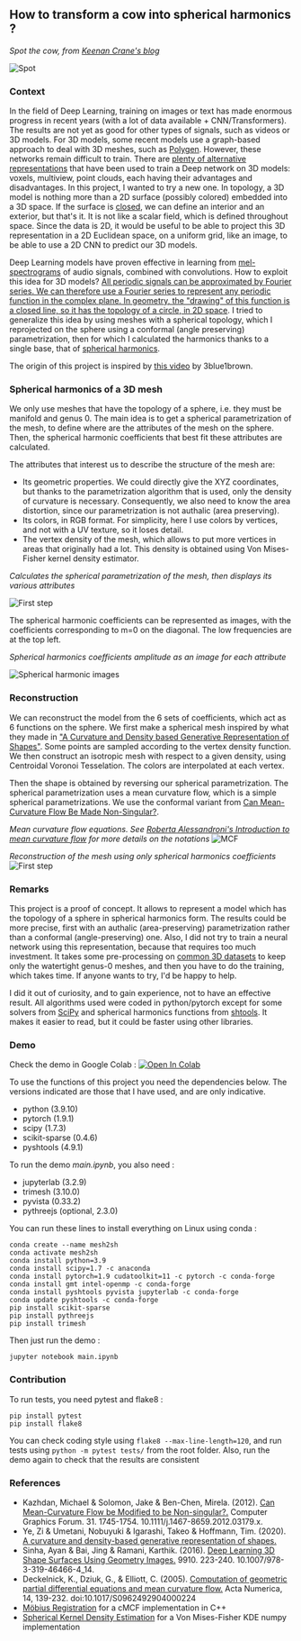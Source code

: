 ## How to transform a cow into spherical harmonics ?

*Spot the cow, from [Keenan Crane's blog](https://www.cs.cmu.edu/~kmcrane/Projects/ModelRepository/)*

![Spot](data/spot_img.png)

### Context

In the field of Deep Learning, training on images or text has made enormous progress in recent years (with a lot of data available + CNN/Transformers). The results are not yet as good for other types of signals, such as videos or 3D models. For 3D models, some recent models use a graph-based approach to deal with 3D meshes, such as [Polygen](https://towardsdatascience.com/generating-3d-models-with-polygen-and-pytorch-4895f3f61a2e). However, these networks remain difficult to train. There are [plenty of alternative representations](https://towardsdatascience.com/how-to-represent-3d-data-66a0f6376afb) that have been used to train a Deep network on 3D models: voxels, multiview, point clouds, each having their advantages and disadvantages. In this project, I wanted to try a new one. In topology, a 3D model is nothing more than a 2D surface (possibly colored) embedded into a 3D space. If the surface is [closed](https://en.wikipedia.org/wiki/Surface_%28topology%29#Closed_surfaces), we can define an interior and an exterior, but that's it. It is not like a scalar field, which is defined throughout space. Since the data is 2D, it would be useful to be able to project this 3D representation in a 2D Euclidean space, on a uniform grid, like an image, to be able to use a 2D CNN to predict our 3D models.

Deep Learning models have proven effective in learning from [mel-spectrograms](https://towardsdatascience.com/audio-deep-learning-made-simple-part-2-why-mel-spectrograms-perform-better-aad889a93505) of audio signals, combined with convolutions. How to exploit this idea for 3D models? [All periodic signals can be approximated by Fourier series. We can therefore use a Fourier series to represent any periodic function in the complex plane. In geometry, the "drawing" of this function is a closed line, so it has the topology of a circle, in 2D space](https://olgaritme.com/posts/drawing-with-the-fourier-series/index.html). I tried to generalize this idea by using meshes with a spherical topology, which I reprojected on the sphere using a conformal (angle preserving) parametrization, then for which I calculated the harmonics thanks to a single base, that of [spherical harmonics](https://en.wikipedia.org/wiki/Spherical_harmonics).


The origin of this project is inspired by [this video](https://youtu.be/r6sGWTCMz2k) by 3blue1brown.


### Spherical harmonics of a 3D mesh

We only use meshes that have the topology of a sphere, i.e. they must be manifold and genus 0. The main idea is to get a spherical parametrization of the mesh, to define where are the attributes of the mesh on the sphere. Then, the spherical harmonic coefficients that best fit these attributes are calculated.

The attributes that interest us to describe the structure of the mesh are:
- Its geometric properties. We could directly give the XYZ coordinates, but thanks to the parametrization algorithm that is used, only the density of curvature is necessary. Consequently, we also need to know the area distortion, since our parametrization is not authalic (area preserving).
- Its colors, in RGB format. For simplicity, here I use colors by vertices, and not with a UV texture, so it loses detail.
- The vertex density of the mesh, which allows to put more vertices in areas that originally had a lot. This density is obtained using Von Mises-Fisher kernel density estimator.

*Calculates the spherical parametrization of the mesh, then displays its various attributes*

![First step](data/1.gif)

The spherical harmonic coefficients can be represented as images, with the coefficients corresponding to m=0 on the diagonal. The low frequencies are at the top left.

*Spherical harmonics coefficients amplitude as an image for each attribute*

![Spherical harmonic images](data/shplot.png)

### Reconstruction

We can reconstruct the model from the 6 sets of coefficients, which act as 6 functions on the sphere. We first make a spherical mesh inspired by what they made in ["A Curvature and Density based Generative Representation of Shapes"](https://arxiv.org/pdf/2009.02494.pdf). Some points are sampled according to the vertex density function. We then construct an isotropic mesh with respect to a given density, using Centroidal Voronoi Tesselation. The colors are interpolated at each vertex.

Then the shape is obtained by reversing our spherical parametrization. The spherical parametrization uses a mean curvature flow, which is a simple spherical parametrizations. We use the conformal variant from [Can Mean-Curvature Flow Be Made Non-Singular?](https://arxiv.org/pdf/1203.6819.pdf).

*Mean curvature flow equations. See [Roberta Alessandroni's
Introduction to mean curvature flow](https://tsg.centre-mersenne.org/item/10.5802/tsg.267.pdf) for more details on the notations*
![MCF](data/mcf_equation.png)

*Reconstruction of the mesh using only spherical harmonics coefficients*
![First step](data/2.gif)

### Remarks

This project is a proof of concept. It allows to represent a model which has the topology of a sphere in spherical harmonics form. The results could be more precise, first with an authalic (area-preserving) parametrization rather than a conformal (angle-preserving) one. Also, I did not try to train a neural network using this representation, because that requires too much investment. It takes some pre-processing on [common 3D datasets](https://github.com/timzhang642/3D-Machine-Learning) to keep only the watertight genus-0 meshes, and then you have to do the training, which takes time. If anyone wants to try, I'd be happy to help.

I did it out of curiosity, and to gain experience, not to have an effective result. All algorithms used were coded in python/pytorch except for some solvers from [SciPy](https://scipy.org/) and spherical harmonics functions from [shtools](https://shtools.github.io/SHTOOLS/index.html). It makes it easier to read, but it could be faster using other libraries.

### Demo

Check the demo in Google Colab :
[![Open In Colab](https://colab.research.google.com/assets/colab-badge.svg)](https://colab.research.google.com/github/le-Greg/mesh2sh/blob/master/main.ipynb)

To use the functions of this project you need the dependencies below. The versions indicated are those that I have used, and are only indicative.

- python (3.9.10)
- pytorch (1.9.1)
- scipy (1.7.3)
- scikit-sparse (0.4.6)
- pyshtools (4.9.1)

To run the demo *main.ipynb*, you also need :

- jupyterlab (3.2.9)
- trimesh (3.10.0)
- pyvista (0.33.2)
- pythreejs (optional, 2.3.0)

You can run these lines to install everything on Linux using conda :
```
conda create --name mesh2sh
conda activate mesh2sh
conda install python=3.9
conda install scipy=1.7 -c anaconda
conda install pytorch=1.9 cudatoolkit=11 -c pytorch -c conda-forge
conda install gmt intel-openmp -c conda-forge
conda install pyshtools pyvista jupyterlab -c conda-forge
conda update pyshtools -c conda-forge
pip install scikit-sparse
pip install pythreejs
pip install trimesh
```

Then just run the demo :
```
jupyter notebook main.ipynb
```

### Contribution

To run tests, you need pytest and flake8 :
```
pip install pytest
pip install flake8
```
You can check coding style using `flake8 --max-line-length=120`, and run tests using `python -m pytest tests/` from the root folder. Also, run the demo again to check that the results are consistent

### References

- Kazhdan, Michael & Solomon, Jake & Ben-Chen, Mirela. (2012). [Can Mean-Curvature Flow be Modified to be Non-singular?.](https://www.cs.jhu.edu/~misha/MyPapers/SGP12.pdf) Computer Graphics Forum. 31. 1745-1754. 10.1111/j.1467-8659.2012.03179.x.
- Ye, Zi & Umetani, Nobuyuki & Igarashi, Takeo & Hoffmann, Tim. (2020). [A curvature and density-based generative representation of shapes.](https://arxiv.org/pdf/2009.02494.pdf)
- Sinha, Ayan & Bai, Jing & Ramani, Karthik. (2016). [Deep Learning 3D Shape Surfaces Using Geometry Images.](https://link.springer.com/chapter/10.1007/978-3-319-46466-4_14) 9910. 223-240. 10.1007/978-3-319-46466-4_14.
- Deckelnick, K., Dziuk, G., & Elliott, C. (2005). [Computation of geometric partial differential equations and mean curvature flow.](https://www.maths.warwick.ac.uk/multiscale/MSPreprints/KD-GD-CME_GeoPdeFlow.pdf) Acta Numerica, 14, 139-232. doi:10.1017/S0962492904000224
- [Möbius Registration](https://github.com/mkazhdan/MoebiusRegistration) for a cMCF implementation in C++
- [Spherical Kernel Density Estimation](https://github.com/williamjameshandley/spherical_kde) for a Von Mises-Fisher KDE numpy implementation
